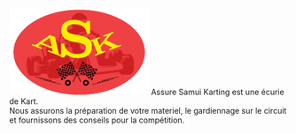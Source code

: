 <img src="media/logo/assure_samui_karting_logo.webp" style="width:50%">
Assure Samui Karting est une écurie de Kart.<br>
Nous assurons la préparation de votre materiel, le gardiennage sur le circuit et fournissons des conseils pour la compétition.